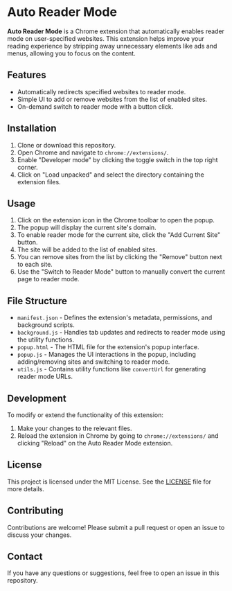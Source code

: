 # Auto Reader Mode

**Auto Reader Mode** is a Chrome extension that automatically enables reader mode on user-specified websites. This extension helps improve your reading experience by stripping away unnecessary elements like ads and menus, allowing you to focus on the content.

## Features

- Automatically redirects specified websites to reader mode.
- Simple UI to add or remove websites from the list of enabled sites.
- On-demand switch to reader mode with a button click.

## Installation

1. Clone or download this repository.
2. Open Chrome and navigate to `chrome://extensions/`.
3. Enable "Developer mode" by clicking the toggle switch in the top right corner.
4. Click on "Load unpacked" and select the directory containing the extension files.

## Usage

1. Click on the extension icon in the Chrome toolbar to open the popup.
2. The popup will display the current site's domain.
3. To enable reader mode for the current site, click the "Add Current Site" button.
4. The site will be added to the list of enabled sites.
5. You can remove sites from the list by clicking the "Remove" button next to each site.
6. Use the "Switch to Reader Mode" button to manually convert the current page to reader mode.

## File Structure

- `manifest.json` - Defines the extension's metadata, permissions, and background scripts.
- `background.js` - Handles tab updates and redirects to reader mode using the utility functions.
- `popup.html` - The HTML file for the extension's popup interface.
- `popup.js` - Manages the UI interactions in the popup, including adding/removing sites and switching to reader mode.
- `utils.js` - Contains utility functions like `convertUrl` for generating reader mode URLs.

## Development

To modify or extend the functionality of this extension:

1. Make your changes to the relevant files.
2. Reload the extension in Chrome by going to `chrome://extensions/` and clicking "Reload" on the Auto Reader Mode extension.

## License

This project is licensed under the MIT License. See the [LICENSE](LICENSE) file for more details.

## Contributing

Contributions are welcome! Please submit a pull request or open an issue to discuss your changes.

## Contact

If you have any questions or suggestions, feel free to open an issue in this repository.
